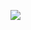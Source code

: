 <a href="https://github.com/your_username/your_repo" target="_blank"><img src="https://img.shields.io/badge/View%20on-GitHub-blue?style=flat-square&logo=github&logoColor=white"/></a>

